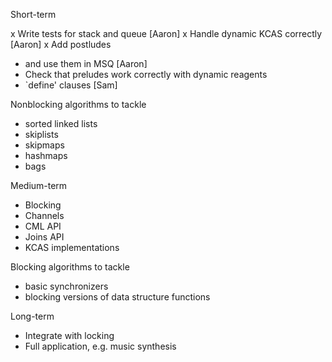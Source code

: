 Short-term

x Write tests for stack and queue [Aaron]
x Handle dynamic KCAS correctly [Aaron]
x Add postludes 
- and use them in MSQ [Aaron]
- Check that preludes work correctly with dynamic reagents
- `define' clauses [Sam]

Nonblocking algorithms to tackle

- sorted linked lists
- skiplists
- skipmaps
- hashmaps
- bags

Medium-term

- Blocking
- Channels
- CML API
- Joins API
- KCAS implementations

Blocking algorithms to tackle

- basic synchronizers
- blocking versions of data structure functions

Long-term

- Integrate with locking
- Full application, e.g. music synthesis